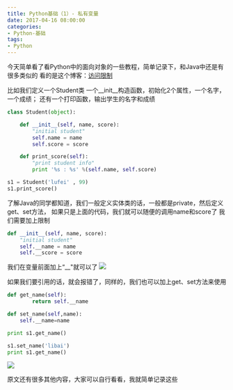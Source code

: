 ```yaml
---
title: Python基础（1）- 私有变量
date: 2017-04-16 08:00:00
categories:
- Python-基础
tags:
- Python
---
```



今天简单看了看Python中的面向对象的一些教程，简单记录下，和Java中还是有很多类似的
看的是这个博客：[访问限制](http://www.liaoxuefeng.com/wiki/001374738125095c955c1e6d8bb493182103fac9270762a000/001386820042500060e2921830a4adf94fb31bcea8d6f5c000)

比如我们定义一个Student类
一个__init__构造函数，初始化2个属性，一个名字，一个成绩；
还有一个打印函数，输出学生的名字和成绩
``` python
class Student(object):

    def __init__(self, name, score):
        "initial student"
        self.name = name
        self.score = score

    def print_score(self):
        "print student info"
        print '%s : %s' %(self.name, self.score)

s1 = Student('lufei' , 99)
s1.print_score()
```

了解Java的同学都知道，我们一般定义实体类的话，一般都是private，然后定义get、set方法，
如果只是上面的代码，我们就可以随便的调用name和score了
我们需要加上限制
``` python
def __init__(self, name, score):
    "initial student"
    self.__name = name
    self.__score = score
```

我们在变量前面加上“__"就可以了
![](http://upload-images.jianshu.io/upload_images/76024-ec3f050156f7071c.png?imageMogr2/auto-orient/strip%7CimageView2/2/w/1240)

如果我们要引用的话，就会报错了，同样的，我们也可以加上get、set方法来使用
``` python
def get_name(self):
        return self.__name

def set_name(self,name):
    self.__name=name

print s1.get_name()

s1.set_name('libai')
print s1.get_name()
```

![](http://upload-images.jianshu.io/upload_images/76024-e48108c2d2e25785.png?imageMogr2/auto-orient/strip%7CimageView2/2/w/1240)

原文还有很多其他内容，大家可以自行看看，我就简单记录这些